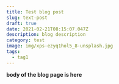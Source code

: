 ```yaml
---
title: Test blog post
slug: text-post
draft: true
date: 2021-02-21T08:15:07.047Z
description: blog description
category: test
image: img/xps-ezyq1hol5_8-unsplash.jpg
tags:
  - tag1
---
```

**body of the blog page is here**